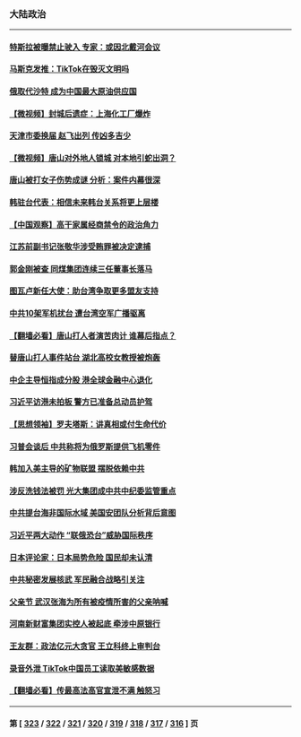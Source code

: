 ### 大陆政治
---
#### [特斯拉被曝禁止驶入 专家：或因北戴河会议](../../pages/ncid277/n13763699.md) 
#### [马斯克发推：TikTok在毁灭文明吗](../../pages/ncid277/n13763615.md) 
#### [俄取代沙特 成为中国最大原油供应国](../../pages/ncid277/n13763644.md) 
#### [【微视频】封城后遗症：上海化工厂爆炸](../../pages/ncid277/n13763518.md) 
#### [天津市委换届 赵飞出列 传凶多吉少](../../pages/ncid277/n13763580.md) 
#### [【微视频】唐山对外地人锁城 对本地引蛇出洞？](../../pages/ncid277/n13763151.md) 
#### [唐山被打女子伤势成谜 分析：案件内幕很深](../../pages/ncid277/n13763420.md) 
#### [韩驻台代表：相信未来韩台关系将更上层楼](../../pages/ncid277/n13763491.md) 
#### [【中国观察】高干家属经商禁令的政治角力](../../pages/ncid277/n13763370.md) 
#### [江苏前副书记张敬华涉受贿罪被决定逮捕](../../pages/ncid277/n13763345.md) 
#### [郭金刚被查 同煤集团连续三任董事长落马](../../pages/ncid277/n13763395.md) 
#### [图瓦卢新任大使：助台湾争取更多盟友支持](../../pages/ncid277/n13763295.md) 
#### [中共10架军机扰台 遭台湾空军广播驱离](../../pages/ncid277/n13763250.md) 
#### [【翻墙必看】唐山打人者演苦肉计 谁幕后指点？](../../pages/ncid277/n13763128.md) 
#### [替唐山打人事件站台 湖北高校女教授被炮轰](../../pages/ncid277/n13763163.md) 
#### [中企主导恒指成分股 港全球金融中心退化](../../pages/ncid277/n13763111.md) 
#### [习近平访港未拍板 警方已准备总动员护驾](../../pages/ncid277/n13763095.md) 
#### [【思想领袖】罗夫塔斯：讲真相或付生命代价](../../pages/ncid277/n13758965.md) 
#### [习普会谈后 中共称将为俄罗斯提供飞机零件](../../pages/ncid277/n13762933.md) 
#### [韩加入美主导的矿物联盟 摆脱依赖中共](../../pages/ncid277/n13762929.md) 
#### [涉反洗钱法被罚 光大集团成中共中纪委监管重点](../../pages/ncid277/n13762920.md) 
#### [中共提台海非国际水域 美国安团队分析背后意图](../../pages/ncid277/n13762899.md) 
#### [习近平两大动作 “联俄恐台”威胁国际秩序](../../pages/ncid277/n13762908.md) 
#### [日本评论家：日本局势危险 国民却未认清](../../pages/ncid277/n13762901.md) 
#### [中共秘密发展核武 军民融合战略引关注](../../pages/ncid277/n13762850.md) 
#### [父亲节 武汉张海为所有被疫情所害的父亲呐喊](../../pages/ncid277/n13762770.md) 
#### [河南新财富集团实控人被起底 牵涉中原银行](../../pages/ncid277/n13762741.md) 
#### [王友群：政法亿元大贪官 王立科终上审判台](../../pages/ncid277/n13762583.md) 
#### [录音外泄 TikTok中国员工读取美敏感数据](../../pages/ncid277/n13762495.md) 
#### [【翻墙必看】传最高法高官宣泄不满 触怒习](../../pages/ncid277/n13762580.md) 

---
#### 第 [ [323](./323.md) / [322](./322.md) / [321](./321.md) / [320](./320.md) / [319](./319.md) / [318](./318.md) / [317](./317.md) / [316](./316.md) ] 页
